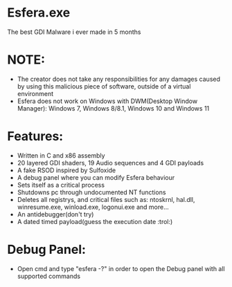 # Esfera.exe
The best GDI Malware i ever made in 5 months

# NOTE: 
- The creator does not take any responsibilities for any damages caused by using this malicious piece of software, outside of a virtual environment
- Esfera does not work on Windows with DWM(Desktop Window Manager): Windows 7, Windows 8/8.1, Windows 10 and Windows 11 

# Features:
- Written in C and x86 assembly
- 20 layered GDI shaders, 19 Audio sequences and 4 GDI payloads
- A fake RSOD inspired by Sulfoxide
- A debug panel where you can modify Esfera behaviour
- Sets itself as a critical process
- Shutdowns pc through undocumented NT functions
- Deletes all registrys, and critical files such as: ntoskrnl, hal.dll, winresume.exe, winload.exe, logonui.exe and more...
- An antidebugger(don't try)
- A dated timed payload(guess the execution date :trol:)

# Debug Panel:
- Open cmd and type "esfera -?" in order to open the Debug panel with all supported commands
